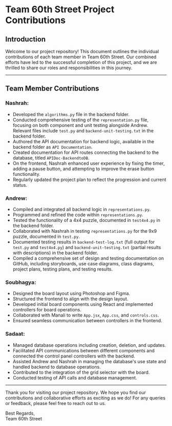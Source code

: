 # Team 60th Street Project Contributions

## Introduction
Welcome to our project repository! This document outlines the individual contributions of each team member in Team 60th Street. Our combined efforts have led to the successful completion of this project, and we are thrilled to share our roles and responsibilities in this journey.

---

## Team Member Contributions

### Nashrah:
- Developed the `algorithms.py` file in the backend folder.
- Conducted comprehensive testing of the `representation.py` file, focusing on both component and unit testing alongside Andrew. Relevant files include `test.py` and `backend-unit-testing.txt` in the backend folder.
- Authored the API documentation for backend logic, available in the backend folder as `API Documentation`.
- Created documentation for API routes connecting the backend to the database, titled `APIDoc-BackendtoDB`.
- On the frontend, Nashrah enhanced user experience by fixing the timer, adding a pause button, and attempting to improve the erase button functionality.
- Regularly updated the project plan to reflect the progression and current status.

### Andrew:
- Compiled and integrated all backend logic in `representations.py`.
- Programmed and refined the code within `representations.py`.
- Tested the functionality of a 4x4 puzzle, documented in `test4x4.py` in the backend folder.
- Collaborated with Nashrah in testing `representations.py` for the 9x9 puzzle, documented in `test.py`.
- Documented testing results in `backend-test-log.txt` (full output for `test.py` and `test4x4.py`) and `backend-unit-testing.txt` (partial results with descriptions) in the backend folder.
- Compiled a comprehensive set of design and testing documentation on GitHub, including storyboards, use case diagrams, class diagrams, project plans, testing plans, and testing results.

### Soubhagya:
- Designed the board layout using Photoshop and Figma.
- Structured the frontend to align with the design layout.
- Developed initial board components using React and implemented controllers for board operations.
- Collaborated with Manali to write `App.jsx`, `App.css`, and `controls.css`.
- Ensured seamless communication between controllers in the frontend.

### Sadaat:
- Managed database operations including creation, deletion, and updates.
- Facilitated API communications between different components and connected the control panel controllers with the backend.
- Assisted Andrew and Nashrah in managing the database's use state and handled backend to database operations.
- Contributed to the integration of the grid selector with the board.
- Conducted testing of API calls and database management.

---

Thank you for visiting our project repository. We hope you find our contributions and collaborative efforts as exciting as we do! For any queries or feedback, please feel free to reach out to us.

Best Regards,  
Team 60th Street
